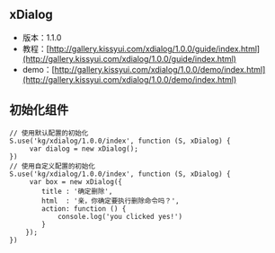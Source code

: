 ## xDialog

* 版本：1.1.0
* 教程：[http://gallery.kissyui.com/xdialog/1.0.0/guide/index.html](http://gallery.kissyui.com/xdialog/1.0.0/guide/index.html)
* demo：[http://gallery.kissyui.com/xdialog/1.0.0/demo/index.html](http://gallery.kissyui.com/xdialog/1.0.0/demo/index.html)


## 初始化组件
	
	// 使用默认配置的初始化
    S.use('kg/xdialog/1.0.0/index', function (S, xDialog) {
         var dialog = new xDialog();
    })
	// 使用自定义配置的初始化
    S.use('kg/xdialog/1.0.0/index', function (S, xDialog) {
         var box = new xDialog({
            title : '确定删除',
            html  : '亲，你确定要执行删除命令吗？',
            action: function () {
                console.log('you clicked yes!')
            }
        });
    })